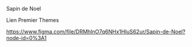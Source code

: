 Sapin de Noel

Lien Premier Themes

https://www.figma.com/file/DRMhlnO7q6NHx1HIuS62ur/Sapin-de-Noel?node-id=0%3A1
